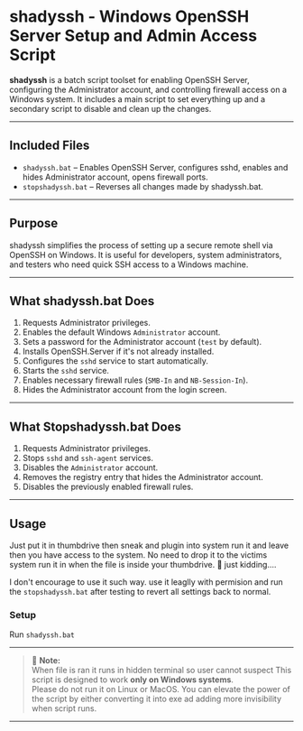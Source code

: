# shadyssh - Windows OpenSSH Server Setup and Admin Access Script

**shadyssh** is a batch script toolset for enabling OpenSSH Server, configuring the Administrator account, and controlling firewall access on a Windows system. It includes a main script to set everything up and a secondary script to disable and clean up the changes.

---

## Included Files

- `shadyssh.bat` – Enables OpenSSH Server, configures sshd, enables and hides Administrator account, opens firewall ports.
- `stopshadyssh.bat` – Reverses all changes made by shadyssh.bat.

---

## Purpose

shadyssh simplifies the process of setting up a secure remote shell via OpenSSH on Windows. It is useful for developers, system administrators, and testers who need quick SSH access to a Windows machine.

---

## What shadyssh.bat Does

1. Requests Administrator privileges.
2. Enables the default Windows `Administrator` account.
3. Sets a password for the Administrator account (`test` by default).
4. Installs OpenSSH.Server if it's not already installed.
5. Configures the `sshd` service to start automatically.
6. Starts the `sshd` service.
7. Enables necessary firewall rules (`SMB-In` and `NB-Session-In`).
8. Hides the Administrator account from the login screen.

---

## What Stopshadyssh.bat Does

1. Requests Administrator privileges.
2. Stops `sshd` and `ssh-agent` services.
3. Disables the `Administrator` account.
4. Removes the registry entry that hides the Administrator account.
5. Disables the previously enabled firewall rules.

---

## Usage
Just put it in thumbdrive then sneak and plugin into system run it and leave then you have access to the system. No need to drop it to the  victims system run it in when the file is inside your thumbdrive. 🤣 just kidding.... 

I don't encourage to use it such way. use it leaglly with permision and run the `stopshadyssh.bat` after testing to revert all settings back to normal.

### Setup

Run `shadyssh.bat`

---
> 📌 **Note:**  
> When file is ran it runs in hidden terminal so user cannot suspect
> This script is designed to work **only on Windows systems**.  
> Please do not run it on Linux or MacOS.
> You can elevate the power of the script by either converting it into exe ad adding more invisibility when script runs.
---
